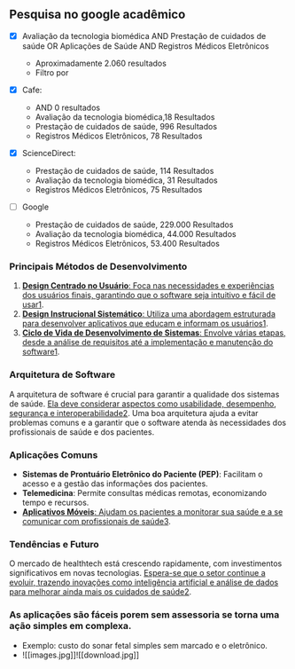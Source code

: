## Pesquisa no google acadêmico

- [x] Avaliação da tecnologia biomédica AND Prestação de cuidados de saúde  OR Aplicações de Saúde AND Registros Médicos Eletrônicos
	- Aproximadamente 2.060 resultados 
	- Filtro por 

- [x] Cafe:
	- AND 0 resultados 
	- Avaliação da tecnologia biomédica,18 Resultados
	- Prestação de cuidados de saúde, 996 Resultados
	- Registros Médicos Eletrônicos, 78 Resultados
- [x] ScienceDirect:
	- Prestação de cuidados de saúde, 114 Resultados
	- Avaliação da tecnologia biomédica, 31 Resultados
	-  Registros Médicos Eletrônicos, 75 Resultados
- [ ] Google
	- Prestação de cuidados de saúde, 229.000 Resultados
	- Avaliação da tecnologia biomédica, 44.000 Resultados
	-   Registros Médicos Eletrônicos, 53.400 Resultados
### **Principais Métodos de Desenvolvimento**

1. [**Design Centrado no Usuário**: Foca nas necessidades e experiências dos usuários finais, garantindo que o software seja intuitivo e fácil de usar](https://www.scielo.br/j/tce/a/M3ZvQ3YrvbBb4p7n749JwLv/)[1](https://www.scielo.br/j/tce/a/M3ZvQ3YrvbBb4p7n749JwLv/).
2. [**Design Instrucional Sistemático**: Utiliza uma abordagem estruturada para desenvolver aplicativos que educam e informam os usuários](https://www.scielo.br/j/tce/a/M3ZvQ3YrvbBb4p7n749JwLv/)[1](https://www.scielo.br/j/tce/a/M3ZvQ3YrvbBb4p7n749JwLv/).
3. [**Ciclo de Vida de Desenvolvimento de Sistemas**: Envolve várias etapas, desde a análise de requisitos até a implementação e manutenção do software](https://www.scielo.br/j/tce/a/M3ZvQ3YrvbBb4p7n749JwLv/)[1](https://www.scielo.br/j/tce/a/M3ZvQ3YrvbBb4p7n749JwLv/).

### **Arquitetura de Software**

A arquitetura de software é crucial para garantir a qualidade dos sistemas de saúde. [Ela deve considerar aspectos como usabilidade, desempenho, segurança e interoperabilidade](https://books-sol.sbc.org.br/index.php/sbc/catalog/download/47/210/431?inline=1)[2](https://books-sol.sbc.org.br/index.php/sbc/catalog/download/47/210/431?inline=1). Uma boa arquitetura ajuda a evitar problemas comuns e a garantir que o software atenda às necessidades dos profissionais de saúde e dos pacientes.

### **Aplicações Comuns**

- **Sistemas de Prontuário Eletrônico do Paciente (PEP)**: Facilitam o acesso e a gestão das informações dos pacientes.
- **Telemedicina**: Permite consultas médicas remotas, economizando tempo e recursos.
- [**Aplicativos Móveis**: Ajudam os pacientes a monitorar sua saúde e a se comunicar com profissionais de saúde](https://buildbase.dev.br/softwares-para-a-industria-da-saude/)[3](https://buildbase.dev.br/softwares-para-a-industria-da-saude/).

### **Tendências e Futuro**

O mercado de healthtech está crescendo rapidamente, com investimentos significativos em novas tecnologias. [Espera-se que o setor continue a evoluir, trazendo inovações como inteligência artificial e análise de dados para melhorar ainda mais os cuidados de saúde](https://books-sol.sbc.org.br/index.php/sbc/catalog/download/47/210/431?inline=1)[2](https://books-sol.sbc.org.br/index.php/sbc/catalog/download/47/210/431?inline=1).

### As aplicações são fáceis porem sem assessoria se torna uma ação simples em complexa.
- Exemplo: custo do sonar fetal simples sem marcado e o eletrônico.
- ![[images.jpg]]![[download.jpg]]



